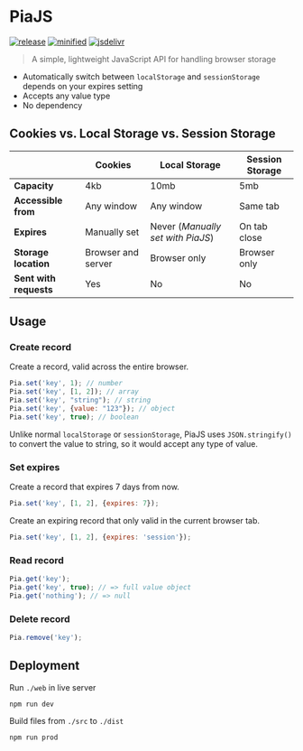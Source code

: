 # PiaJS

[![release](https://badgen.net/github/release/viivue/pia/)](https://github.com/viivue/pia/releases/latest)
[![minified](https://badgen.net/badge/minified/2KB/cyan)](https://www.jsdelivr.com/package/gh/viivue/pia)
[![jsdelivr](https://data.jsdelivr.com/v1/package/gh/viivue/pia/badge?style=rounded)](https://www.jsdelivr.com/package/gh/viivue/pia)

> A simple, lightweight JavaScript API for handling browser storage

- Automatically switch between `localStorage` and `sessionStorage` depends on your expires setting
- Accepts any value type
- No dependency

## Cookies vs. Local Storage vs. Session Storage

|                        | Cookies            | Local Storage                     | Session Storage | 
|------------------------|--------------------|-----------------------------------|-----------------|
| **Capacity**           | 4kb                | 10mb                              | 5mb             |
| **Accessible from**    | Any window         | Any window                        | Same tab        |
| **Expires**            | Manually set       | Never (_Manually set with PiaJS_) | On tab close    |
| **Storage location**   | Browser and server | Browser only                      | Browser only    |
| **Sent with requests** | Yes                | No                                | No              |

## Usage

### Create record

Create a record, valid across the entire browser.

```js
Pia.set('key', 1); // number
Pia.set('key', [1, 2]); // array
Pia.set('key', "string"); // string
Pia.set('key', {value: "123"}); // object
Pia.set('key', true); // boolean
```

Unlike normal `localStorage` or `sessionStorage`, PiaJS uses `JSON.stringify()` to convert the value to string, so it
would accept
any type of value.

### Set expires

Create a record that expires 7 days from now.

```js
Pia.set('key', [1, 2], {expires: 7});
```

Create an expiring record that only valid in the current browser tab.

```js
Pia.set('key', [1, 2], {expires: 'session'});
```

### Read record

```js
Pia.get('key');
Pia.get('key', true); // => full value object
Pia.get('nothing'); // => null
```

### Delete record

```js
Pia.remove('key');
```

## Deployment

Run `./web` in live server

```shell
npm run dev
```

Build files from `./src` to `./dist`

```shell
npm run prod
```

<!---
Build sources from `./web` to `./build`

```shell
npm run build
```

Build files from `./src` to `./dist` then publish to `npm`

```shell
npm run publish
```
--->